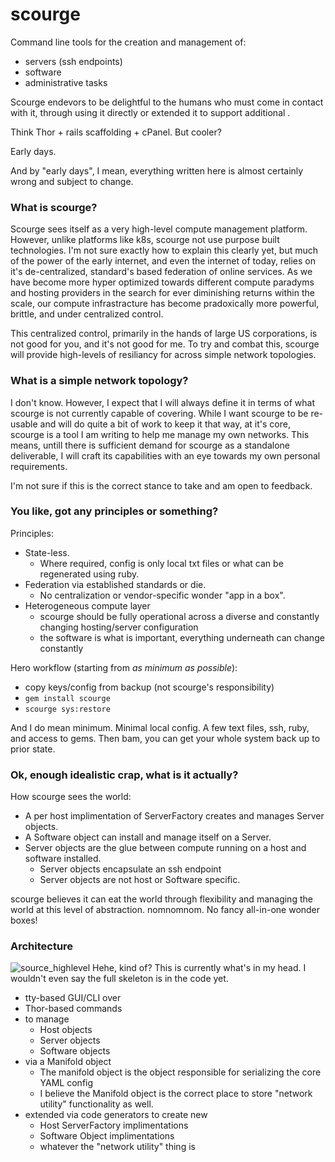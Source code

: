 # **scourge** 

Command line tools for the creation and management of: 
* servers (ssh endpoints)
* software 
* administrative tasks

Scourge endevors to be delightful to the humans who must come in contact with it, through using it directly or extended it to support additional . 

Think Thor + rails scaffolding + cPanel. But cooler?

Early days.

And by "early days", I mean, everything written here is almost certainly wrong and subject to change. 

### What is scourge?

Scourge sees itself as a very high-level compute management platform. However, unlike platforms like k8s, scourge not use purpose built technologies. I'm not sure exactly how to explain this clearly yet, but much of the power of the early internet, and even the internet of today, relies on it's de-centralized, standard's based federation of online services. As we have become more hyper optimized towards different compute paradyms and hosting providers in the search for ever diminishing returns within the scale, our compute infrastracture has become pradoxically more powerful, brittle, and under centralized control. 

This centralized control, primarily in the hands of large US corporations, is not good for you, and it's not good for me. To try and combat this, scourge will provide high-levels of resiliancy for across simple network topologies. 

### What is a simple network topology?

I don't know. However, I expect that I will always define it in terms of what scourge is not currently capable of covering. While I want scourge to be re-usable and will do quite a bit of work to keep it that way, at it's core, scourge is a tool I am writing to help me manage my own networks. This means, untill there is sufficient demand for scourge as a standalone deliverable, I will craft its capabilities with an eye towards my own personal requirements. 

I'm not sure if this is the correct stance to take and am open to feedback. 

### You like, got any principles or something?

Principles:
* State-less.
  * Where required, config is only local txt files or what can be regenerated using ruby.
* Federation via established standards or die.
  * No centralization or vendor-specific wonder "app in a box".  
* Heterogeneous compute layer
  * scourge should be fully operational across a diverse and constantly changing hosting/server configuration
  * the software is what is important, everything underneath can change constantly

Hero workflow (starting from _as minimum as possible_):
  * copy keys/config from backup (not scourge's responsibility)
  * `gem install scourge`
  * `scourge sys:restore`

And I do mean minimum. Minimal local config. A few text files, ssh, ruby, and access to gems. Then bam, you can get your whole system back up to prior state.

### Ok, enough idealistic crap, what is it actually?

How scourge sees the world: 

* A per host implimentation of ServerFactory creates and manages Server objects.
* A Software object can install and manage itself on a Server. 
* Server objects are the glue between compute running on a host and software installed.
  * Server objects encapsulate an ssh endpoint
  * Server objects are not host or Software specific.

scourge believes it can eat the world through flexibility and managing the world at this level of abstraction. nomnomnom. No fancy all-in-one wonder boxes! 

### Architecture

![source_highlevel](https://github.com/user-attachments/assets/e3a21c4b-4d95-4829-8476-ac2d02cc7b4e)
Hehe, kind of? This is currently what's in my head. I wouldn't even say the full skeleton is in the code yet. 

* tty-based GUI/CLI over
* Thor-based commands
* to manage
  * Host objects
  * Server objects
  * Software objects
* via a Manifold object
  * The manifold object is the object responsible for serializing the core YAML config
  * I believe the Manifold object is the correct place to store "network utility" functionality as well.  
* extended via code generators to create new
  * Host ServerFactory implimentations
  * Software Object implimentations
  * whatever the "network utility" thing is
